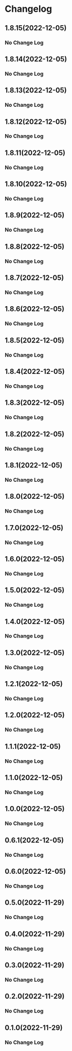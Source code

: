 
  # Changelog
  
## 1.8.15(2022-12-05)

### No Change Log

## 1.8.14(2022-12-05)

### No Change Log

## 1.8.13(2022-12-05)

### No Change Log

## 1.8.12(2022-12-05)

### No Change Log

## 1.8.11(2022-12-05)

### No Change Log

## 1.8.10(2022-12-05)

### No Change Log

## 1.8.9(2022-12-05)

### No Change Log

## 1.8.8(2022-12-05)

### No Change Log

## 1.8.7(2022-12-05)

### No Change Log

## 1.8.6(2022-12-05)

### No Change Log

## 1.8.5(2022-12-05)

### No Change Log

## 1.8.4(2022-12-05)

### No Change Log

## 1.8.3(2022-12-05)

### No Change Log

## 1.8.2(2022-12-05)

### No Change Log

## 1.8.1(2022-12-05)

### No Change Log

## 1.8.0(2022-12-05)

### No Change Log

## 1.7.0(2022-12-05)

### No Change Log

## 1.6.0(2022-12-05)

### No Change Log

## 1.5.0(2022-12-05)

### No Change Log

## 1.4.0(2022-12-05)

### No Change Log

## 1.3.0(2022-12-05)

### No Change Log

## 1.2.1(2022-12-05)

### No Change Log

## 1.2.0(2022-12-05)

### No Change Log

## 1.1.1(2022-12-05)

### No Change Log

## 1.1.0(2022-12-05)

### No Change Log

## 1.0.0(2022-12-05)

### No Change Log

## 0.6.1(2022-12-05)

### No Change Log

## 0.6.0(2022-12-05)

### No Change Log

## 0.5.0(2022-11-29)

### No Change Log

## 0.4.0(2022-11-29)

### No Change Log

## 0.3.0(2022-11-29)

### No Change Log

## 0.2.0(2022-11-29)

### No Change Log

## 0.1.0(2022-11-29)

### No Change Log
  
  